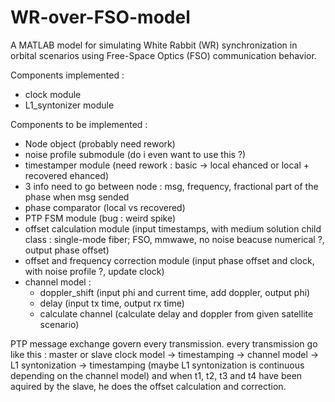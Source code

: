 # WR-over-FSO-model
A MATLAB model for simulating White Rabbit (WR) synchronization in orbital scenarios using Free-Space Optics (FSO) communication behavior.

Components implemented :
- clock module
- L1_syntonizer module

Components to be implemented : 
- Node object (probably need rework)
- noise profile submodule (do i even want to use this ?)
- timestamper module (need rework : basic -> local ehanced or local + recovered ehanced)
- 3 info need to go between node : msg, frequency, fractional part of the phase when msg sended
- phase comparator (local vs recovered)
- PTP FSM module (bug : weird spike)
- offset calculation module (input timestamps, with medium solution child class : single-mode fiber; FSO, mmwawe, no noise beacuse numerical ?, output phase offset)
- offset and frequency correction module (input phase offset and clock, with noise profile ?, update clock)
- channel model :
    - doppler_shift (input phi and current time, add doppler, output phi)
    - delay (input tx time, output rx time)
    - calculate channel (calculate delay and doppler from given satellite scenario)

PTP message exchange govern every transmission.
every transmission go like this :
master or slave clock model -> timestamping -> channel model -> L1 syntonization -> timestamping (maybe L1 syntonization is continuous depending on the channel model)
and when t1, t2, t3 and t4 have been aquired by the slave, he does the offset calculation and correction.

